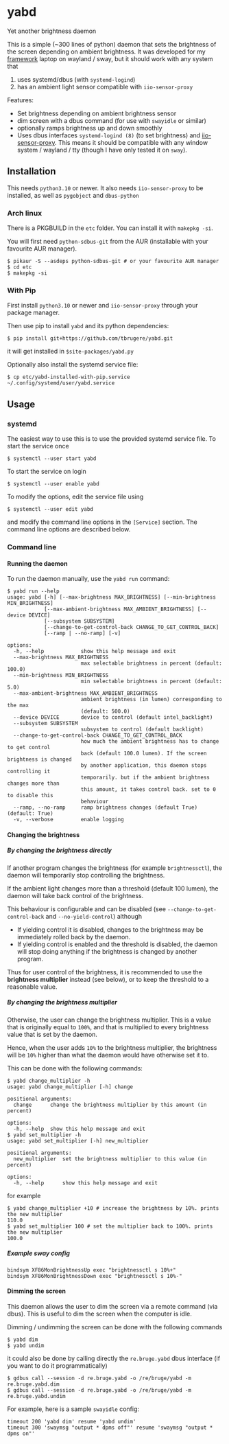# yabd
Yet another brightness daemon

This is a simple (~300 lines of python) daemon that sets the brightness of the screen depending on ambient brightness.
It was developed for my [framework](https://frame.work/) laptop on wayland / sway, but it should work with any system that 
1. uses systemd/dbus (with `systemd-logind`)
2. has an ambient light sensor compatible with `iio-sensor-proxy`

Features:

- Set brightness depending on ambient brightness sensor
- dim screen with a dbus command (for use with `swayidle` or similar)
- optionally ramps brightness up and down smoothly 
- Uses dbus interfaces `systemd-logind (8)` (to set brightness) and [iio-sensor-proxy](https://gitlab.freedesktop.org/hadess/iio-sensor-proxy/). This means it should be compatible with any window system / wayland / tty (though I have only tested it on `sway`).

## Installation

This needs `python3.10` or newer. It also needs `iio-sensor-proxy` to be installed, as well as `pygobject` and `dbus-python`

### Arch linux

There is a PKGBUILD in the `etc` folder. You can install it with `makepkg -si`.

You will first need `python-sdbus-git` from the AUR (installable with your favourite AUR manager). 

```console
$ pikaur -S --asdeps python-sdbus-git # or your favourite AUR manager
$ cd etc
$ makepkg -si
```


### With Pip

First install `python3.10` or newer and `iio-sensor-proxy` through your package manager. 

Then use pip to install `yabd` and its python dependencies:

```console
$ pip install git+https://github.com/tbrugere/yabd.git
```

it will get installed in `$site-packages/yabd.py`

Optionally also install the systemd service file:

```console
$ cp etc/yabd-installed-with-pip.service  ~/.config/systemd/user/yabd.service
```

## Usage

### systemd

The easiest way to use this is to use the provided systemd service file. To start the service once

```console
$ systemctl --user start yabd
```

To start the service on login

```console
$ systemctl --user enable yabd
```

To modify the options, edit the service file using 

```console
$ systemctl --user edit yabd
```

and modify the command line options in the `[Service]` section. The command line options are described below.

### Command line

#### Running the daemon

To run the daemon manually, use the `yabd run` command:

```console
$ yabd run --help
usage: yabd [-h] [--max-brightness MAX_BRIGHTNESS] [--min-brightness MIN_BRIGHTNESS]
            [--max-ambient-brightness MAX_AMBIENT_BRIGHTNESS] [--device DEVICE]
            [--subsystem SUBSYSTEM]
            [--change-to-get-control-back CHANGE_TO_GET_CONTROL_BACK]
            [--ramp | --no-ramp] [-v]

options:
  -h, --help            show this help message and exit
  --max-brightness MAX_BRIGHTNESS
                        max selectable brightness in percent (default: 100.0)
  --min-brightness MIN_BRIGHTNESS
                        min selectable brightness in percent (default: 5.0)
  --max-ambient-brightness MAX_AMBIENT_BRIGHTNESS
                        ambient brightness (in lumen) corresponding to the max
                        (default: 500.0)
  --device DEVICE       device to control (default intel_backlight)
  --subsystem SUBSYSTEM
                        subsystem to control (default backlight)
  --change-to-get-control-back CHANGE_TO_GET_CONTROL_BACK
                        how much the ambient brightness has to change to get control
                        back (default 100.0 lumen). If the screen brightness is changed
                        by another application, this daemon stops controlling it
                        temporarily. but if the ambient brightness changes more than
                        this amount, it takes control back. set to 0 to disable this
                        behaviour
  --ramp, --no-ramp     ramp brightness changes (default True) (default: True)
  -v, --verbose         enable logging
```

#### Changing the brightness


##### By changing the brightness directly

If another program changes the brightness (for example `brightnessctl`), the daemon will temporarily stop controlling the brightness. 

If the ambient light changes more than a threshold (default 100 lumen), the daemon will take back control of the brightness.

This behaviour is configurable and can be disabled (see `--change-to-get-control-back` and `--no-yield-control`) although 

- If yielding control it is disabled, changes to the brightness may be immediately rolled back by the daemon.
- If yielding control is enabled and the threshold is disabled, the daemon will stop doing anything if the brightness is changed by another program.
  
Thus for user control of the brightness, it is recommended to use the **brightness multiplier** instead (see below), or to keep the threshold to a reasonable value.

##### By changing the brightness multiplier

Otherwise, the user can change the brightness multiplier. This is a value that is originally equal to `100%`, and that is multiplied to every brightness value that is set by the daemon.

Hence, when the user adds `10%` to the brightness multiplier, the brightness will be `10%` higher than what the daemon would have otherwise set it to.

This can be done with the following commands:

```console
$ yabd change_multiplier -h
usage: yabd change_multiplier [-h] change

positional arguments:
  change      change the brightness multiplier by this amount (in percent)

options:
  -h, --help  show this help message and exit
$ yabd set_multiplier -h
usage: yabd set_multiplier [-h] new_multiplier

positional arguments:
  new_multiplier  set the brightness multiplier to this value (in percent)

options:
  -h, --help      show this help message and exit
```

for example
```console
$ yabd change_multiplier +10 # increase the brightness by 10%. prints the new multiplier
110.0 
$ yabd set_multiplier 100 # set the multiplier back to 100%. prints the new multiplier
100.0 
```

##### Example sway config

```swayconfig
bindsym XF86MonBrightnessUp exec "brightnessctl s 10%+"
bindsym XF86MonBrightnessDown exec "brightnessctl s 10%-"
```

#### Dimming the screen

This daemon allows the user to dim the screen via a remote command (via dbus). This is useful to dim the screen when the computer is idle.

Dimming / undimming the screen can be done with the following commands

```console
$ yabd dim
$ yabd undim
```
it could also be done by calling directly the `re.bruge.yabd` dbus interface (if you want to do it programmatically)

```console
$ gdbus call --session -d re.bruge.yabd -o /re/bruge/yabd -m re.bruge.yabd.dim
$ gdbus call --session -d re.bruge.yabd -o /re/bruge/yabd -m re.bruge.yabd.undim
```

For example, here is a sample `swayidle` config:

```console
timeout 200 'yabd dim' resume 'yabd undim'
timeout 300 'swaymsg "output * dpms off"' resume 'swaymsg "output * dpms on"'
```
